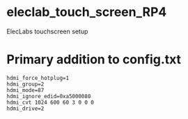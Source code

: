 # eleclab_touch_screen_RP4
ElecLabs touchscreen setup

# Primary addition to config.txt

```
hdmi_force_hotplug=1
hdmi_group=2
hdmi_mode=87
hdmi_ignore_edid=0xa5000080
hdmi_cvt 1024 600 60 3 0 0 0
hdmi_drive=2
```
